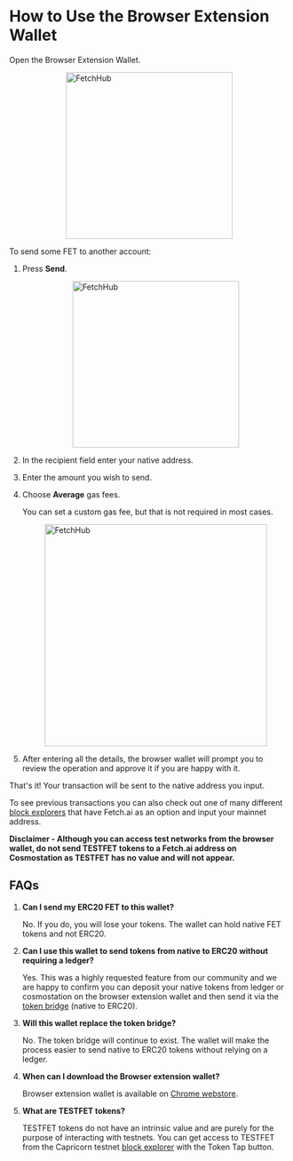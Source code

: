 


# How to Use the Browser Extension Wallet


Open the Browser Extension Wallet.


<img src="../images/browser_wallet.png" alt="FetchHub" class="center" style="display: block; margin-left: auto; margin-right: auto; width: 300px">

To send some FET to another account:

1. Press **Send**.

    <img src="../images/fetchhub.png" alt="FetchHub" class="center" style="display: block; margin-left: auto; margin-right: auto; width: 300px">

2. In the recipient field enter your native address.
3. Enter the amount you wish to send.
4. Choose **Average** gas fees.

    You can set a custom gas fee, but that is not required in most cases.

    <img src="../images/fetchhub2.png" alt="FetchHub" class="center" style="display: block; margin-left: auto; margin-right: auto; width: 400px">

5. After entering all the details, the browser wallet will prompt you to review the operation and approve it if you are happy with it.

That's it! Your transaction will be sent to the native address you input.

To see previous transactions you can also check out one of many different [block explorers](https://explore-fetchhub.fetch.ai/account/fetch1c2wlfqn6eqqknpwcr0na43m9k6hux94dp6fx4y) that have Fetch.ai as an option and input your mainnet address.

**Disclaimer - Although you can access test networks from the browser wallet, do not send TESTFET tokens to a Fetch.ai address on Cosmostation as TESTFET has no value and will not appear.**


## **FAQs**



1. **Can I send my ERC20 FET to this wallet?**

    No. If you do, you will lose your tokens. The wallet can hold native FET tokens and not ERC20.

2. **Can I use this wallet to send tokens from native to ERC20 without requiring a ledger?**

    Yes. This was a highly requested feature from our community and we are happy to confirm you can deposit your native tokens from ledger or cosmostation on the     browser extension wallet and then send it via the [token bridge](https://token-bridge.fetch.ai/) (native to ERC20).

3. **Will this wallet replace the token bridge?**

    No. The token bridge will continue to exist. The wallet will make the process easier to send native to ERC20 tokens without relying on a ledger.

4. **When can I download the Browser extension wallet?**

      Browser extension wallet is available on [Chrome webstore](https://chrome.google.com/webstore/detail/fetchai-network-wallet/ellkdbaphhldpeajbepobaecooaoafpg?hl=en-GB).

5. **What are TESTFET tokens?**

    TESTFET tokens do not have an intrinsic value and are purely for the purpose of interacting with testnets. You can get access to TESTFET from the Capricorn testnet [block explorer](https://explore-capricorn.fetch.ai/) with the Token Tap button.
